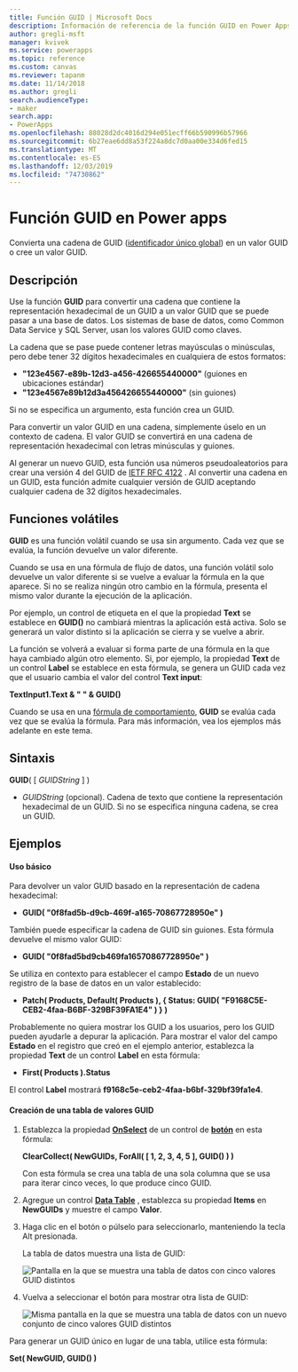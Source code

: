 ```yaml
---
title: Función GUID | Microsoft Docs
description: Información de referencia de la función GUID en Power Apps, incluida la sintaxis
author: gregli-msft
manager: kvivek
ms.service: powerapps
ms.topic: reference
ms.custom: canvas
ms.reviewer: tapanm
ms.date: 11/14/2018
ms.author: gregli
search.audienceType:
- maker
search.app:
- PowerApps
ms.openlocfilehash: 88028d2dc4016d294e051ecff66b590996b57966
ms.sourcegitcommit: 6b27eae6dd8a53f224a8dc7d0aa00e334d6fed15
ms.translationtype: MT
ms.contentlocale: es-ES
ms.lasthandoff: 12/03/2019
ms.locfileid: "74730862"
---
```

# <a name="guid-function-in-power-apps"></a>Función GUID en Power apps
Convierta una cadena de GUID ([identificador único global](https://en.wikipedia.org/wiki/Universally_unique_identifier)) en un valor GUID o cree un valor GUID.

## <a name="description"></a>Descripción
Use la función **GUID** para convertir una cadena que contiene la representación hexadecimal de un GUID a un valor GUID que se puede pasar a una base de datos. Los sistemas de base de datos, como Common Data Service y SQL Server, usan los valores GUID como claves.

La cadena que se pase puede contener letras mayúsculas o minúsculas, pero debe tener 32 dígitos hexadecimales en cualquiera de estos formatos:

- **"123e4567-e89b-12d3-a456-426655440000"** (guiones en ubicaciones estándar)
- **"123e4567e89b12d3a456426655440000"** (sin guiones)

Si no se especifica un argumento, esta función crea un GUID.

Para convertir un valor GUID en una cadena, simplemente úselo en un contexto de cadena. El valor GUID se convertirá en una cadena de representación hexadecimal con letras minúsculas y guiones. 

Al generar un nuevo GUID, esta función usa números pseudoaleatorios para crear una versión 4 del GUID de [IETF RFC 4122](https://www.ietf.org/rfc/rfc4122.txt) . Al convertir una cadena en un GUID, esta función admite cualquier versión de GUID aceptando cualquier cadena de 32 dígitos hexadecimales.

## <a name="volatile-functions"></a>Funciones volátiles
**GUID** es una función volátil cuando se usa sin argumento. Cada vez que se evalúa, la función devuelve un valor diferente.  

Cuando se usa en una fórmula de flujo de datos, una función volátil solo devuelve un valor diferente si se vuelve a evaluar la fórmula en la que aparece. Si no se realiza ningún otro cambio en la fórmula, presenta el mismo valor durante la ejecución de la aplicación.

Por ejemplo, un control de etiqueta en el que la propiedad **Text** se establece en **GUID()** no cambiará mientras la aplicación está activa. Solo se generará un valor distinto si la aplicación se cierra y se vuelve a abrir.

La función se volverá a evaluar si forma parte de una fórmula en la que haya cambiado algún otro elemento. Si, por ejemplo, la propiedad **Text** de un control **Label** se establece en esta fórmula, se genera un GUID cada vez que el usuario cambia el valor del control **Text input**:

**TextInput1.Text & " " & GUID()**

Cuando se usa en una [fórmula de comportamiento](../working-with-formulas-in-depth.md), **GUID** se evalúa cada vez que se evalúa la fórmula. Para más información, vea los ejemplos más adelante en este tema.

## <a name="syntax"></a>Sintaxis
**GUID**( [ *GUIDString* ] )

* *GUIDString* (opcional).  Cadena de texto que contiene la representación hexadecimal de un GUID. Si no se especifica ninguna cadena, se crea un GUID.

## <a name="examples"></a>Ejemplos

#### <a name="basic-usage"></a>Uso básico

Para devolver un valor GUID basado en la representación de cadena hexadecimal:

* **GUID( "0f8fad5b-d9cb-469f-a165-70867728950e" )**

También puede especificar la cadena de GUID sin guiones. Esta fórmula devuelve el mismo valor GUID:

* **GUID( "0f8fad5bd9cb469fa16570867728950e" )**

Se utiliza en contexto para establecer el campo **Estado** de un nuevo registro de la base de datos en un valor establecido:

* **Patch( Products, Default( Products ), { Status: GUID( "F9168C5E-CEB2-4faa-B6BF-329BF39FA1E4" ) } )**

Probablemente no quiera mostrar los GUID a los usuarios, pero los GUID pueden ayudarle a depurar la aplicación. Para mostrar el valor del campo **Estado** en el registro que creó en el ejemplo anterior, establezca la propiedad **Text** de un control **Label** en esta fórmula:

* **First( Products ).Status**

El control **Label** mostrará **f9168c5e-ceb2-4faa-b6bf-329bf39fa1e4**.

#### <a name="create-a-table-of-guids"></a>Creación de una tabla de valores GUID

1. Establezca la propiedad **[OnSelect](../controls/properties-core.md)** de un control de **[botón](../controls/control-button.md)** en esta fórmula:

    **ClearCollect( NewGUIDs, ForAll( [ 1, 2, 3, 4, 5 ], GUID() ) )**

    Con esta fórmula se crea una tabla de una sola columna que se usa para iterar cinco veces, lo que produce cinco GUID.

1. Agregue un control **[Data Table](../controls/control-data-table.md)** , establezca su propiedad **Items** en **NewGUIDs** y muestre el campo **Valor**.

1. Haga clic en el botón o púlselo para seleccionarlo, manteniendo la tecla Alt presionada.

    La tabla de datos muestra una lista de GUID:

    ![Pantalla en la que se muestra una tabla de datos con cinco valores GUID distintos](media/function-guid/guid-collection-1.png)

1. Vuelva a seleccionar el botón para mostrar otra lista de GUID:

    ![Misma pantalla en la que se muestra una tabla de datos con un nuevo conjunto de cinco valores GUID distintos](media/function-guid/guid-collection-2.png)

Para generar un GUID único en lugar de una tabla, utilice esta fórmula:

**Set( NewGUID, GUID() )**
